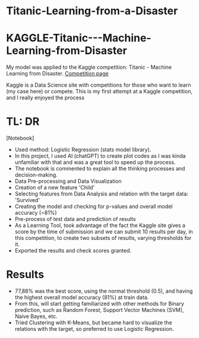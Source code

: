 # Titanic-Learning-from-a-Disaster

# KAGGLE-Titanic---Machine-Learning-from-Disaster

My model was applied to the Kaggle competition: Titanic - Machine Learning from Disaster. [Competition page](https://www.kaggle.com/competitions/titanic/overview)

Kaggle is a Data Science site with competitions for those who want to learn (my case here) or compete. This is my first attempt at a Kaggle competition, and I really enjoyed the process



# TL: DR
[Notebook]
- Used method: Logistic Regression (stats model library).
- In this project, I used AI (chatGPT) to create plot codes as I was kinda unfamiliar with that and was a great tool to speed up the process.
- The notebook is commented to explain all the thinking processes and decision-making.
- Data Pre-processing and Data Visualization
- Creation of a new feature 'Child'
- Selecting features from Data Analysis and relation with the target data: 'Survived'
- Creating the model and checking for p-values and overall model accuracy (~81%)
- Pre-process of test data and prediction of results
- As a Learning Tool, took advantage of the fact the Kaggle site gives a score by the time of submission and we can submit 10 results per day, in this competition, to create two subsets of results, varying thresholds for it.
- Exported the results and check scores granted.

# Results

- 77,88% was the best score, using the normal threshold (0.5), and having the highest overall model accuracy (81%) at train data.
- From this, will start getting familiarized with other methods for Binary prediction, such as Random Forest, Support Vector Machines (SVM), Naive Bayes, etc.
- Tried Clustering with K-Means, but became hard to visualize the relations with the target, so preferred to use Logistic Regression.
